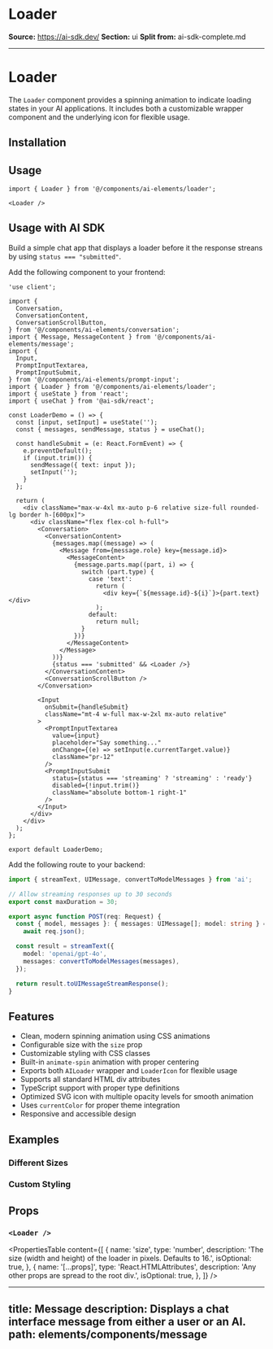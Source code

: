 # Loader

**Source:** https://ai-sdk.dev/
**Section:** ui
**Split from:** ai-sdk-complete.md

---

# Loader

The `Loader` component provides a spinning animation to indicate loading states in your AI applications. It includes both a customizable wrapper component and the underlying icon for flexible usage.

<Preview path="loader" />

## Installation

<ElementsInstaller path="loader" />

## Usage

```tsx
import { Loader } from '@/components/ai-elements/loader';
```

```tsx
<Loader />
```

## Usage with AI SDK

Build a simple chat app that displays a loader before it the response streans by using `status === "submitted"`.

Add the following component to your frontend:

```tsx filename="app/page.tsx"
'use client';

import {
  Conversation,
  ConversationContent,
  ConversationScrollButton,
} from '@/components/ai-elements/conversation';
import { Message, MessageContent } from '@/components/ai-elements/message';
import {
  Input,
  PromptInputTextarea,
  PromptInputSubmit,
} from '@/components/ai-elements/prompt-input';
import { Loader } from '@/components/ai-elements/loader';
import { useState } from 'react';
import { useChat } from '@ai-sdk/react';

const LoaderDemo = () => {
  const [input, setInput] = useState('');
  const { messages, sendMessage, status } = useChat();

  const handleSubmit = (e: React.FormEvent) => {
    e.preventDefault();
    if (input.trim()) {
      sendMessage({ text: input });
      setInput('');
    }
  };

  return (
    <div className="max-w-4xl mx-auto p-6 relative size-full rounded-lg border h-[600px]">
      <div className="flex flex-col h-full">
        <Conversation>
          <ConversationContent>
            {messages.map((message) => (
              <Message from={message.role} key={message.id}>
                <MessageContent>
                  {message.parts.map((part, i) => {
                    switch (part.type) {
                      case 'text':
                        return (
                          <div key={`${message.id}-${i}`}>{part.text}</div>
                        );
                      default:
                        return null;
                    }
                  })}
                </MessageContent>
              </Message>
            ))}
            {status === 'submitted' && <Loader />}
          </ConversationContent>
          <ConversationScrollButton />
        </Conversation>

        <Input
          onSubmit={handleSubmit}
          className="mt-4 w-full max-w-2xl mx-auto relative"
        >
          <PromptInputTextarea
            value={input}
            placeholder="Say something..."
            onChange={(e) => setInput(e.currentTarget.value)}
            className="pr-12"
          />
          <PromptInputSubmit
            status={status === 'streaming' ? 'streaming' : 'ready'}
            disabled={!input.trim()}
            className="absolute bottom-1 right-1"
          />
        </Input>
      </div>
    </div>
  );
};

export default LoaderDemo;
```

Add the following route to your backend:

```ts filename="app/api/chat/route.ts"
import { streamText, UIMessage, convertToModelMessages } from 'ai';

// Allow streaming responses up to 30 seconds
export const maxDuration = 30;

export async function POST(req: Request) {
  const { model, messages }: { messages: UIMessage[]; model: string } =
    await req.json();

  const result = streamText({
    model: 'openai/gpt-4o',
    messages: convertToModelMessages(messages),
  });

  return result.toUIMessageStreamResponse();
}
```

## Features

- Clean, modern spinning animation using CSS animations
- Configurable size with the `size` prop
- Customizable styling with CSS classes
- Built-in `animate-spin` animation with proper centering
- Exports both `AILoader` wrapper and `LoaderIcon` for flexible usage
- Supports all standard HTML div attributes
- TypeScript support with proper type definitions
- Optimized SVG icon with multiple opacity levels for smooth animation
- Uses `currentColor` for proper theme integration
- Responsive and accessible design

## Examples

### Different Sizes

<Preview path="loader-sizes" />

### Custom Styling

<Preview path="loader-custom" />

## Props

### `<Loader />`

<PropertiesTable
  content={[
    {
      name: 'size',
      type: 'number',
      description:
        'The size (width and height) of the loader in pixels. Defaults to 16.',
      isOptional: true,
    },
    {
      name: '[...props]',
      type: 'React.HTMLAttributes<HTMLDivElement>',
      description: 'Any other props are spread to the root div.',
      isOptional: true,
    },
  ]}
/>

---
title: Message
description: Displays a chat interface message from either a user or an AI.
path: elements/components/message
---
